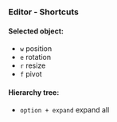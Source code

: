 ### Editor - Shortcuts

#### Selected object:
- `w` position
- `e` rotation
- `r` resize
- `f` pivot

#### Hierarchy tree:
- `option + expand` expand all
